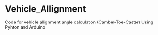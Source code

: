 # Vehicle_Allignment
Code for vehicle allignment angle calculation (Camber-Toe-Caster) Using Pyhton and Arduino
